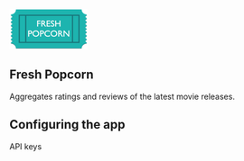 ![](public/img/ticket-logo.png)

## Fresh Popcorn
Aggregates ratings and reviews of the latest movie releases.

## Configuring the app

API keys
